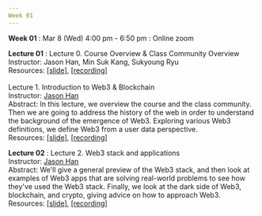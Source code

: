 ```yaml
---
Week 01
---
```


<b>Week 01</b>
: Mar 8 (Wed) 4:00 pm - 6:50 pm
  : Online zoom

<b>Lecture 01</b>
: Lecture 0. Course Overview & Class Community Overview<br>
  Instructor: Jason Han, Min Suk Kang, Sukyoung Ryu<br>
  Resources: <a href="/kaist2023/assets/files/Web3@KAIST-Lecture00-CourseOverview.pdf" target="_blank">[slide]</a>, <a href="https://youtu.be/mIQa6K3taB4" target="_blank">[recording]</a><br>
  <br>
  Lecture 1. Introduction to Web3 & Blockchain<br>
  Instructor: <a href="/kaist2023/staff/#Jaesun Han (Jason)">Jason Han</a><br>
  Abstract: In this lecture, we overview the course and the class community. Then we are going to address the history of the web in order to understand the background of the emergence of Web3. Exploring various Web3 definitions, we define Web3 from a user data perspective.<br>
  Resources: <a href="/kaist2023/assets/files/Web3@KAIST-Lecture01.pdf" target="_blank">[slide]</a>, <a href="https://youtu.be/C-GWS-M4sw0" target="_blank">[recording]</a><br>

<b>Lecture 02</b>
: Lecture 2. Web3 stack and applications<br>
  Instructor: <a href="/kaist2023/staff/#Jaesun Han (Jason)">Jason Han</a><br>
  Abstract: We'll give a general preview of the Web3 stack, and then look at examples of Web3 apps that are solving real-world problems to see how they've used the Web3 stack. Finally, we look at the dark side of Web3, blockchain, and crypto, giving advice on how to approach Web3.<br> 
  Resources: <a href="/kaist2023/assets/files/Web3@KAIST-Lecture02.pdf" target="_blank">[slide]</a>, <a href="https://youtu.be/SGFAKiTJjPs" target="_blank">[recording]</a><br>
